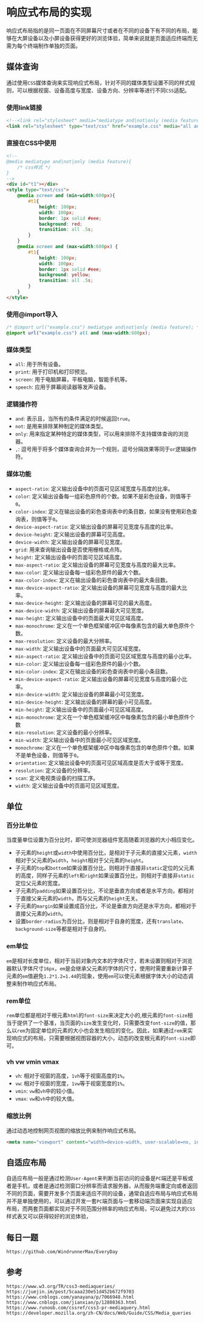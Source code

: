 # 响应式布局的实现
响应式布局指的是同一页面在不同屏幕尺寸或者在不同的设备下有不同的布局，能够在大屏设备以及小屏设备获得更好的浏览体验，简单来说就是页面适应终端而无需为每个终端制作单独的页面。

## 媒体查询
通过使用`CSS`媒体查询来实现响应式布局，针对不同的媒体类型设置不同的样式规则，可以根据视窗、设备高度与宽度、设备方向、分辨率等进行不同`CSS`适配。

### 使用link链接

```html
<!--<link rel="stylesheet" media="mediatype and|not|only (media feature)" href="example.css">-->
<link rel="stylesheet" type="text/css" href="example.css" media="all and (max-width:600px)"/>
```


### 直接在CSS中使用
```html
<!--
@media mediatype and|not|only (media feature){
    /* css样式 */
}
-->
<div id="t1"></div>
<style type="text/css">
    @media screen and (min-width:600px){ 
        #t1{
            height: 100px;
            width: 100px;
            border: 1px solid #eee;
            background: red;
            transition: all .5s;
        }
    }
    @media screen and (max-width:600px) { 
        #t1{
            height: 100px;
            width: 100px;
            border: 1px solid #eee;
            background: yellow;
            transition: all .5s;
        }
    }
</style>
```

### 使用@import导入
```css
/* @import url("example.css") mediatype and|not|only (media feature); */
@import url("example.css") all and (max-width:600px);
```

### 媒体类型
* `all`: 用于所有设备。
* `print`: 用于打印机和打印预览。
* `screen`: 用于电脑屏幕，平板电脑，智能手机等。
* `speech`: 应用于屏幕阅读器等发声设备。

### 逻辑操作符
* `and`: 表示且，当所有的条件满足的时候返回`true`。
* `not`: 是用来排除某种制定的媒体类型。
* `only`: 用来指定某种特定的媒体类型，可以用来排除不支持媒体查询的浏览器。
* `,`: 逗号用于将多个媒体查询合并为一个规则，逗号分隔效果等同于`or`逻辑操作符。

### 媒体功能
* `aspect-ratio`: 定义输出设备中的页面可见区域宽度与高度的比率。
* `color`: 定义输出设备每一组彩色原件的个数。如果不是彩色设备，则值等于`0`。
* `color-index`: 定义在输出设备的彩色查询表中的条目数，如果没有使用彩色查询表，则值等于`0`。
* `device-aspect-ratio`: 定义输出设备的屏幕可见宽度与高度的比率。
* `device-height`: 定义输出设备的屏幕可见高度。
* `device-width`: 定义输出设备的屏幕可见宽度。
* `grid`: 用来查询输出设备是否使用栅格或点阵。
* `height`: 定义输出设备中的页面可见区域高度。
* `max-aspect-ratio`: 定义输出设备的屏幕可见宽度与高度的最大比率。
* `max-color`: 定义输出设备每一组彩色原件的最大个数。
* `max-color-index`: 定义在输出设备的彩色查询表中的最大条目数。
* `max-device-aspect-ratio`: 定义输出设备的屏幕可见宽度与高度的最大比率。
* `max-device-height`: 定义输出设备的屏幕可见的最大高度。
* `max-device-width`: 定义输出设备的屏幕最大可见宽度。
* `max-height`: 定义输出设备中的页面最大可见区域高度。
* `max-monochrome`: 定义在一个单色框架缓冲区中每像素包含的最大单色原件个数。
* `max-resolution`: 定义设备的最大分辨率。
* `max-width`: 定义输出设备中的页面最大可见区域宽度。
* `min-aspect-ratio`: 定义输出设备中的页面可见区域宽度与高度的最小比率。
* `min-color`: 定义输出设备每一组彩色原件的最小个数。
* `min-color-index`: 定义在输出设备的彩色查询表中的最小条目数。
* `min-device-aspect-ratio`: 定义输出设备的屏幕可见宽度与高度的最小比率。
* `min-device-width`: 定义输出设备的屏幕最小可见宽度。
* `min-device-height`: 定义输出设备的屏幕的最小可见高度。
* `min-height`: 定义输出设备中的页面最小可见区域高度。
* `min-monochrome`: 定义在一个单色框架缓冲区中每像素包含的最小单色原件个数
* `min-resolution`: 定义设备的最小分辨率。
* `min-width`: 定义输出设备中的页面最小可见区域宽度。
* `monochrome`: 定义在一个单色框架缓冲区中每像素包含的单色原件个数。如果不是单色设备，则值等于`0`。
* `orientation`: 定义输出设备中的页面可见区域高度是否大于或等于宽度。
* `resolution`: 定义设备的分辨率。
* `scan`: 定义电视类设备的扫描工序。
* `width`: 定义输出设备中的页面可见区域宽度。

## 单位
### 百分比单位
当度量单位设置为百分比时，即可使浏览器组件宽高随着浏览器的大小相应变化。  
* 子元素的`height`或`width`中使用百分比，是相对于子元素的直接父元素，`width`相对于父元素的`width`，`height`相对于父元素的`height`。
* 子元素的`top`和`bottom`如果设置百分比，则相对于直接非`static`定位的父元素的高度，同样子元素的`left`和`right`如果设置百分比，则相对于直接非`static`定位父元素的宽度。
* 子元素的`padding`如果设置百分比，不论是垂直方向或者是水平方向，都相对于直接父亲元素的`width`，而与父元素的`height`无关。
* 子元素的`margin`如果设置成百分比，不论是垂直方向还是水平方向，都相对于直接父元素的`width`。
* 设置`border-radius`为百分比，则是相对于自身的宽度，还有`translate`、`background-size`等都是相对于自身的。

### em单位
`em`是相对长度单位，相对于当前对象内文本的字体尺寸，若未设置则相对于浏览器默认字体尺寸`16px`，`em`是会继承父元素的字体的尺寸，使用时需要重新计算子元素的`em`值避免`1.2*1.2=1.44`的现象，使用`em`可以使元素根据字体大小的动态调整来制作响应式布局。

### rem单位
`rem`单位都是相对于根元素`html`的`font-size`来决定大小的,根元素的`font-size`相当于提供了一个基准，当页面的`size`发生变化时，只需要改变`font-size`的值，那么以`rem`为固定单位的元素的大小也会发生相应的变化。因此，如果通过`rem`来实现响应式的布局，只需要根据视图容器的大小，动态的改变根元素的`font-size`即可。

### vh vw vmin vmax
* `vh`: 相对于视窗的高度，`1vh`等于视窗高度的`1%`。
* `vw`: 相对于视窗的宽度，`1vw`等于视窗宽度的`1%`。
* `vmin`: `vw`和`vh`中的较小值。
* `vmax`: `vw`和`vh`中的较大值。

### 缩放比例
通过动态地控制网页视图的缩放比例来制作响应式布局。
```html
<meta name="viewport" content="width=device-width, user-scalable=no, initial-scale=1.0" />
```

## 自适应布局
自适应布局一般是通过检测`User-Agent`来判断当前访问的设备是`PC`端还是平板或者是手机，或者是通过检测窗口分辨率而请求服务器，从而服务端重定向或者返回不同的页面，需要开发多个页面来适应不同的设备，通常自适应布局与响应式布局并不是单独使用的，可以通过开发一套`PC`端页面与一套移动端页面来实现自适应布局，而两套页面都实现对于不同范围分辨率的响应式布局，可以避免过大的`CSS`样式表又可以获得较好的浏览体验，


## 每日一题
```
https://github.com/WindrunnerMax/EveryDay
```

## 参考
```
https://www.w3.org/TR/css3-mediaqueries/
https://juejin.im/post/5caaa230e51d452b672f9703
https://www.cnblogs.com/yanayana/p/7066948.html
https://www.cnblogs.com/jianxian/p/12808363.html
https://www.runoob.com/cssref/css3-pr-mediaquery.html
https://developer.mozilla.org/zh-CN/docs/Web/Guide/CSS/Media_queries
```